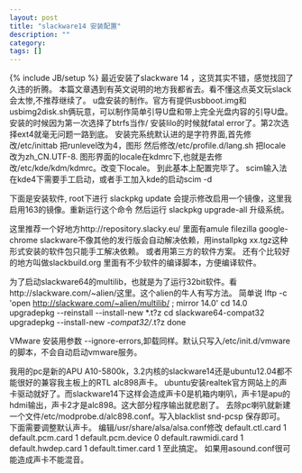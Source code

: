 ```yaml
---
layout: post
title: "slackware14 安装配置"
description: ""
category:
tags: []
---
```

{% include JB/setup %}
最近安装了slackware 14 ，这货其实不错，感觉找回了久违的折腾。
本篇文章遇到有英文说明的地方我都省去。看不懂这点英文玩slack会太惨,不推荐继续了。
u盘安装的制作。官方有提供usbboot.img和usbimg2disk.sh俩玩意，可以制作简单引导U盘和带上完全光盘内容的引导U盘。
安装的时候因为第一次选择了btrfs当作/ 安装lilo的时候就fatal error了。第2次选择ext4就毫无问题一路到底。
安装完系统默认进的是字符界面,首先修改/etc/inittab 把runlevel改为4，图形
然后修改/etc/profile.d/lang.sh 把locale改为zh_CN.UTF-8.
图形界面的locale在kdmrc下,也就是去修改/etc/kde/kdm/kdmrc。改变下locale。
到此基本上配置完毕了。
scim输入法在kde4下需要手工启动，或者手工加入kde的启动scim -d


下面是安装软件,
root下进行
	slackpkg update
会提示修改启用一个镜像，这里我启用163的镜像。重新运行这个命令
然后运行
	slackpkg upgrade-all
升级系统。


这里推荐一个好地方http://repository.slacky.eu/
里面有amule filezilla google-chrome
slackware不像其他的发行版会自动解决依赖，用installpkg xx.tgz这种形式安装的软件包只能手工解决依赖。
或者用第三方的软件方案。
还有个比较好的地方叫做slackbuild.org
里面有不少软件的编译脚本，方便编译软件。

为了启动slackware64的multilib，也就是为了运行32bit软件。看http://slackware.com/~alien/这里。这个alien的牛人有写方法。
简单说
	lftp -c 'open http://slackware.com/~alien/multilib/ ; mirror 14.0'
	cd 14.0
	upgradepkg --reinstall --install-new *.t?z
	cd slackware64-compat32
	upgradepkg --install-new *-compat32/*.t?z
done

VMware 安装用参数 --ignore-errors,卸载同样。默认只写入/etc/init.d/vmware的脚本，不会自动启动vmware服务。

我用的pc是新的APU A10-5800k，3.2内核的slackware14还是ubuntu12.04都不能很好的兼容我主板上的RTL alc898声卡。
ubuntu安装realtek官方网站上的声卡驱动就好了。而slackware14下这样会造成声卡0是机箱内喇叭，声卡1是apu的hdmi输出，声卡2才是alc898。这大部分程序输出就悲剧了。
去除pc喇叭就新建一个文件/etc/modprobe.d/alc898.conf。写入blacklist snd-pcsp 保存即可。
下面需要调整默认声卡。
编辑/usr/share/alsa/alsa.conf修改
	default.ctl.card 1
	default.pcm.card 1
	default.pcm.device 0
	default.rawmidi.card 1
	default.hwdep.card 1
	default.timer.card 1
至此搞定。
如果用asound.conf很可能造成声卡不能混音。



